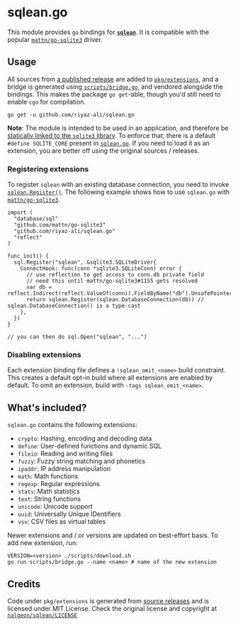 # sqlean.go

This module provides `go` bindings for [**`sqlean`**](https://github.com/nalgeon/sqlean). It is compatible with the 
popular [`mattn/go-sqlite3`](https://github.com/mattn/go-sqlite3) driver.

## Usage

All sources from [a published release](https://github.com/nalgeon/sqlean/releases) are added to
[`pkg/extensions`](./pkg/extensions), and a bridge is generated using [`scripts/bridge.go`](./scripts/bridge.go), and vendored alongside the bindings. This makes
the package `go get`-able, though you'd still need to enable `cgo` for compilation.

```shell
go get -u github.com/riyaz-ali/sqlean.go
```

**Note**: The module is intended to be used in an application, and therefore be 
[statically linked to the `sqlite3` library](https://www.sqlite.org/loadext.html#statically_linking_a_run_time_loadable_extension).
To enforce that, there is a default `#define SQLITE_CORE` present in [`sqlean.go`](./sqlean.go). If you need to load it as an extension,
you are better off using the original sources / releases.

### Registering extensions

To register `sqlean` with an existing database connection, you need to invoke [`sqlean.Register()`](https://pkg.go.dev/github.com/riyaz-ali/sqlean.go#Register).
The following example shows how to use `sqlean.go` with [`mattn/go-sqlite3`](https://github.com/mattn/go-sqlite3).

```golang
import (
  "database/sql"
  "github.com/mattn/go-sqlite3"
  "github.com/riyaz-ali/sqlean.go"
  "reflect"
)

func init() {
  sql.Register("sqlean", &sqlite3.SQLiteDriver{
    ConnectHook: func(conn *sqlite3.SQLiteConn) error {
      // use reflection to get access to conn.db private field
      // need this until mattn/go-sqlite3#1155 gets resolved
      var db = reflect.Indirect(reflect.ValueOf(conn)).FieldByName("db").UnsafePointer()
      return sqlean.Register(sqlean.DatabaseConnection(db)) // sqlean.DatabaseConnection() is a type-cast
    },
  })
}

// you can then do sql.Open("sqlean", "...")
```

### Disabling extensions

Each extension binding file defines a `!sqlean_omit_<name>` build constraint. This creates a default opt-in build where all extensions
are enabled by default. To omit an extension, build with `-tags sqlean_omit_<name>`.

## What's included?

`sqlean.go` contains the following extensions:

- `crypto`: Hashing, encoding and decoding data
- `define`: User-defined functions and dynamic SQL
- `fileio`: Reading and writing files
- `fuzzy`: Fuzzy string matching and phonetics
- `ipaddr`: IP address manipulation
- `math`: Math functions
- `regexp`: Regular expressions
- `stats`: Math statistics
- `text`: String functions
- `unicode`: Unicode support
- `uuid`: Universally Unique IDentifiers
- `vsv`: CSV files as virtual tables

Newer extensions and / or versions are updated on best-effort basis. To add new extension, run:

```shell
VERSION=<version> ./scripts/download.sh
go run scripts/bridge.go --name <name> # name of the new extension
```

## Credits

Code under `pkg/extensions` is generated from
[source releases](https://github.com/nalgeon/sqlean/releases) and is licensed under MIT License.
Check the original license and copyright at [`nalgeon/sqlean/LICENSE`](https://github.com/nalgeon/sqlean/blob/main/LICENSE)
